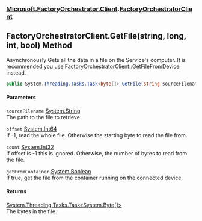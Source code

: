 ### [Microsoft.FactoryOrchestrator.Client](Microsoft_FactoryOrchestrator_Client.md 'Microsoft.FactoryOrchestrator.Client').[FactoryOrchestratorClient](FactoryOrchestratorClient.md 'Microsoft.FactoryOrchestrator.Client.FactoryOrchestratorClient')
## FactoryOrchestratorClient.GetFile(string, long, int, bool) Method
Asynchronously Gets all the data in a file on the Service's computer. It is recommended you use FactoryOrchestratorClient::GetFileFromDevice instead.  
```csharp
public System.Threading.Tasks.Task<byte[]> GetFile(string sourceFilename, long offset=-1L, int count=0, bool getFromContainer=false);
```
#### Parameters
<a name='Microsoft_FactoryOrchestrator_Client_FactoryOrchestratorClient_GetFile(string_long_int_bool)_sourceFilename'></a>
`sourceFilename` [System.String](https://docs.microsoft.com/en-us/dotnet/api/System.String 'System.String')  
The path to the file to retrieve.
  
<a name='Microsoft_FactoryOrchestrator_Client_FactoryOrchestratorClient_GetFile(string_long_int_bool)_offset'></a>
`offset` [System.Int64](https://docs.microsoft.com/en-us/dotnet/api/System.Int64 'System.Int64')  
If -1, read the whole file. Otherwise the starting byte to read the file from.
  
<a name='Microsoft_FactoryOrchestrator_Client_FactoryOrchestratorClient_GetFile(string_long_int_bool)_count'></a>
`count` [System.Int32](https://docs.microsoft.com/en-us/dotnet/api/System.Int32 'System.Int32')  
If offset is -1 this is ignored. Otherwise, the number of bytes to read from the file.
  
<a name='Microsoft_FactoryOrchestrator_Client_FactoryOrchestratorClient_GetFile(string_long_int_bool)_getFromContainer'></a>
`getFromContainer` [System.Boolean](https://docs.microsoft.com/en-us/dotnet/api/System.Boolean 'System.Boolean')  
If true, get the file from the container running on the connected device.
  
#### Returns
[System.Threading.Tasks.Task&lt;](https://docs.microsoft.com/en-us/dotnet/api/System.Threading.Tasks.Task-1 'System.Threading.Tasks.Task')[System.Byte](https://docs.microsoft.com/en-us/dotnet/api/System.Byte 'System.Byte')[[]](https://docs.microsoft.com/en-us/dotnet/api/System.Array 'System.Array')[&gt;](https://docs.microsoft.com/en-us/dotnet/api/System.Threading.Tasks.Task-1 'System.Threading.Tasks.Task')  
The bytes in the file.
